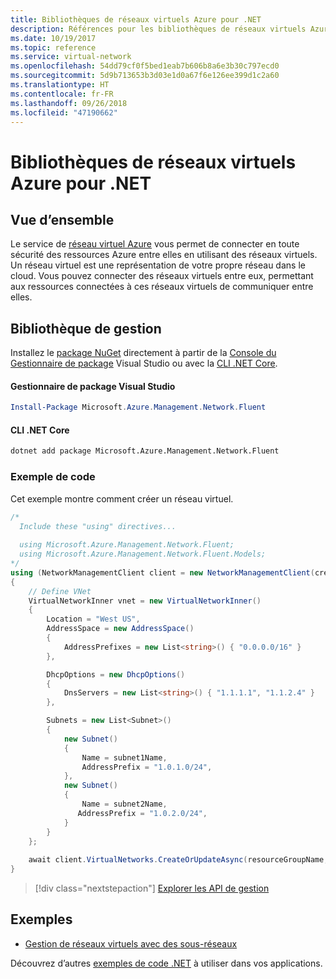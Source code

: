 ```yaml
---
title: Bibliothèques de réseaux virtuels Azure pour .NET
description: Références pour les bibliothèques de réseaux virtuels Azure pour .NET
ms.date: 10/19/2017
ms.topic: reference
ms.service: virtual-network
ms.openlocfilehash: 54dd79cf0f5bed1eab7b606b8a6e3b30c797ecd0
ms.sourcegitcommit: 5d9b713653b3d03e1d0a67f6e126ee399d1c2a60
ms.translationtype: HT
ms.contentlocale: fr-FR
ms.lasthandoff: 09/26/2018
ms.locfileid: "47190662"
---
```

# <a name="azure-virtual-network-libraries-for-net"></a>Bibliothèques de réseaux virtuels Azure pour .NET

## <a name="overview"></a>Vue d’ensemble
Le service de [réseau virtuel Azure](/azure/virtual-network/virtual-networks-overview) vous permet de connecter en toute sécurité des ressources Azure entre elles en utilisant des réseaux virtuels. Un réseau virtuel est une représentation de votre propre réseau dans le cloud. Vous pouvez connecter des réseaux virtuels entre eux, permettant aux ressources connectées à ces réseaux virtuels de communiquer entre elles. 

## <a name="management-library"></a>Bibliothèque de gestion

Installez le [package NuGet](https://www.nuget.org/packages/Microsoft.Azure.Management.Network.Fluent) directement à partir de la [Console du Gestionnaire de package][PackageManager] Visual Studio ou avec la [CLI .NET Core][DotNetCLI].

#### <a name="visual-studio-package-manager"></a>Gestionnaire de package Visual Studio

```powershell
Install-Package Microsoft.Azure.Management.Network.Fluent
```

#### <a name="net-core-cli"></a>CLI .NET Core

```bash
dotnet add package Microsoft.Azure.Management.Network.Fluent
```

### <a name="code-example"></a>Exemple de code
Cet exemple montre comment créer un réseau virtuel.

```csharp
/* 
  Include these "using" directives...
  
  using Microsoft.Azure.Management.Network.Fluent;
  using Microsoft.Azure.Management.Network.Fluent.Models;
*/
using (NetworkManagementClient client = new NetworkManagementClient(credentials))
{
    // Define VNet
    VirtualNetworkInner vnet = new VirtualNetworkInner()
    {
        Location = "West US",
        AddressSpace = new AddressSpace()
        {
            AddressPrefixes = new List<string>() { "0.0.0.0/16" }
        },

        DhcpOptions = new DhcpOptions()
        {
            DnsServers = new List<string>() { "1.1.1.1", "1.1.2.4" }
        },

        Subnets = new List<Subnet>()
        {
            new Subnet()
            {
                Name = subnet1Name,
                AddressPrefix = "1.0.1.0/24",
            },
            new Subnet()
            {
                Name = subnet2Name,
               AddressPrefix = "1.0.2.0/24",
            }
        }
    };
    
    await client.VirtualNetworks.CreateOrUpdateAsync(resourceGroupName, vNetName, vnet);
}

```

> [!div class="nextstepaction"]
> [Explorer les API de gestion](/dotnet/api/overview/azure/network/management)

## <a name="samples"></a>Exemples
- [Gestion de réseaux virtuels avec des sous-réseaux](https://github.com/Azure-Samples/network-dotnet-manage-virtual-network)

Découvrez d’autres [exemples de code .NET](https://azure.microsoft.com/resources/samples/?platform=dotnet) à utiliser dans vos applications.


[PackageManager]: https://docs.microsoft.com/nuget/tools/package-manager-console 
[DotNetCLI]: https://docs.microsoft.com/dotnet/core/tools/dotnet-add-package 

